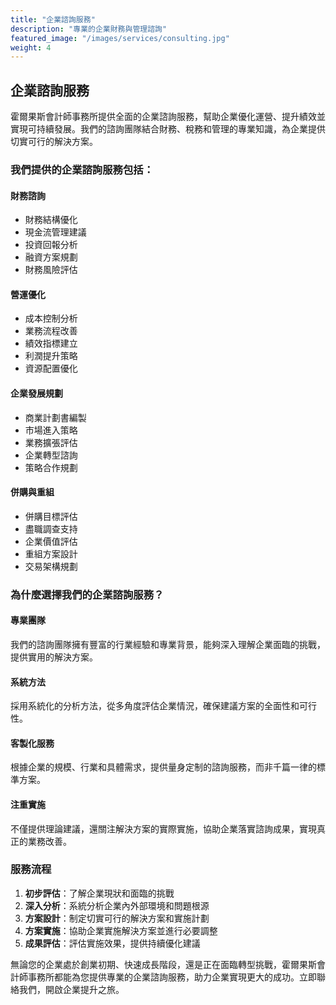 ```yaml
---
title: "企業諮詢服務"
description: "專業的企業財務與管理諮詢"
featured_image: "/images/services/consulting.jpg"
weight: 4
---
```


## 企業諮詢服務

霍爾果斯會計師事務所提供全面的企業諮詢服務，幫助企業優化運營、提升績效並實現可持續發展。我們的諮詢團隊結合財務、稅務和管理的專業知識，為企業提供切實可行的解決方案。

### 我們提供的企業諮詢服務包括：

#### 財務諮詢
- 財務結構優化
- 現金流管理建議
- 投資回報分析
- 融資方案規劃
- 財務風險評估

#### 營運優化
- 成本控制分析
- 業務流程改善
- 績效指標建立
- 利潤提升策略
- 資源配置優化

#### 企業發展規劃
- 商業計劃書編製
- 市場進入策略
- 業務擴張評估
- 企業轉型諮詢
- 策略合作規劃

#### 併購與重組
- 併購目標評估
- 盡職調查支持
- 企業價值評估
- 重組方案設計
- 交易架構規劃

### 為什麼選擇我們的企業諮詢服務？

#### 專業團隊
我們的諮詢團隊擁有豐富的行業經驗和專業背景，能夠深入理解企業面臨的挑戰，提供實用的解決方案。

#### 系統方法
採用系統化的分析方法，從多角度評估企業情況，確保建議方案的全面性和可行性。

#### 客製化服務
根據企業的規模、行業和具體需求，提供量身定制的諮詢服務，而非千篇一律的標準方案。

#### 注重實施
不僅提供理論建議，還關注解決方案的實際實施，協助企業落實諮詢成果，實現真正的業務改善。

### 服務流程

1. **初步評估**：了解企業現狀和面臨的挑戰
2. **深入分析**：系統分析企業內外部環境和問題根源
3. **方案設計**：制定切實可行的解決方案和實施計劃
4. **方案實施**：協助企業實施解決方案並進行必要調整
5. **成果評估**：評估實施效果，提供持續優化建議

無論您的企業處於創業初期、快速成長階段，還是正在面臨轉型挑戰，霍爾果斯會計師事務所都能為您提供專業的企業諮詢服務，助力企業實現更大的成功。立即聯絡我們，開啟企業提升之旅。
